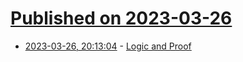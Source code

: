# [Published on 2023-03-26](index.md)

* [2023-03-26, 20:13:04](https://lobste.rs/s/wry3pp/logic_proof) - [Logic and Proof](https://leanprover.github.io/logic_and_proof/)
